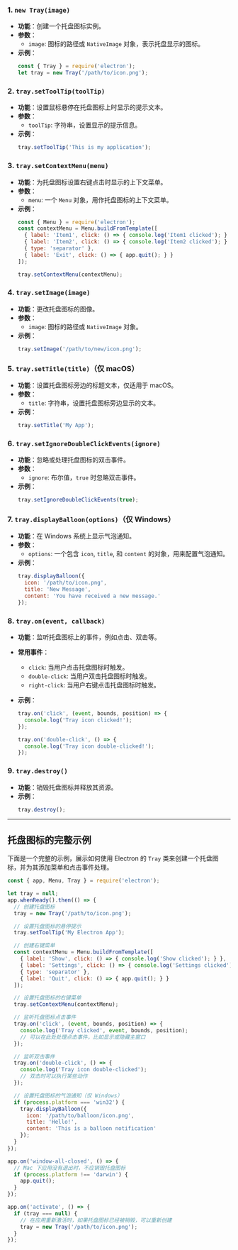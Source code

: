 ### 1. `new Tray(image)`

- **功能**：创建一个托盘图标实例。
- **参数**：
  - `image`: 图标的路径或 `NativeImage` 对象，表示托盘显示的图标。
- **示例**：
  ```javascript
  const { Tray } = require('electron');
  let tray = new Tray('/path/to/icon.png');
  ```

### 2. `tray.setToolTip(toolTip)`

- **功能**：设置鼠标悬停在托盘图标上时显示的提示文本。
- **参数**：
  - `toolTip`: 字符串，设置显示的提示信息。
- **示例**：
  ```javascript
  tray.setToolTip('This is my application');
  ```

### 3. `tray.setContextMenu(menu)`

- **功能**：为托盘图标设置右键点击时显示的上下文菜单。
- **参数**：
  - `menu`: 一个 `Menu` 对象，用作托盘图标的上下文菜单。
- **示例**：
  ```javascript
  const { Menu } = require('electron');
  const contextMenu = Menu.buildFromTemplate([
    { label: 'Item1', click: () => { console.log('Item1 clicked'); } },
    { label: 'Item2', click: () => { console.log('Item2 clicked'); } },
    { type: 'separator' },
    { label: 'Exit', click: () => { app.quit(); } }
  ]);
  
  tray.setContextMenu(contextMenu);
  ```

### 4. `tray.setImage(image)`

- **功能**：更改托盘图标的图像。
- **参数**：
  - `image`: 图标的路径或 `NativeImage` 对象。
- **示例**：
  ```javascript
  tray.setImage('/path/to/new/icon.png');
  ```

### 5. `tray.setTitle(title)`（仅 macOS）

- **功能**：设置托盘图标旁边的标题文本，仅适用于 macOS。
- **参数**：
  - `title`: 字符串，设置托盘图标旁边显示的文本。
- **示例**：
  ```javascript
  tray.setTitle('My App');
  ```

### 6. `tray.setIgnoreDoubleClickEvents(ignore)`

- **功能**：忽略或处理托盘图标的双击事件。
- **参数**：
  - `ignore`: 布尔值，`true` 时忽略双击事件。
- **示例**：
  ```javascript
  tray.setIgnoreDoubleClickEvents(true);
  ```

### 7. `tray.displayBalloon(options)`（仅 Windows）

- **功能**：在 Windows 系统上显示气泡通知。
- **参数**：
  - `options`: 一个包含 `icon`, `title`, 和 `content` 的对象，用来配置气泡通知。
- **示例**：
  ```javascript
  tray.displayBalloon({
    icon: '/path/to/icon.png',
    title: 'New Message',
    content: 'You have received a new message.'
  });
  ```

### 8. `tray.on(event, callback)`

- **功能**：监听托盘图标上的事件，例如点击、双击等。
- **常用事件**：
  - `click`: 当用户点击托盘图标时触发。
  - `double-click`: 当用户双击托盘图标时触发。
  - `right-click`: 当用户右键点击托盘图标时触发。

- **示例**：
  ```javascript
  tray.on('click', (event, bounds, position) => {
    console.log('Tray icon clicked!');
  });
  
  tray.on('double-click', () => {
    console.log('Tray icon double-clicked!');
  });
  ```

### 9. `tray.destroy()`

- **功能**：销毁托盘图标并释放其资源。
- **示例**：
  ```javascript
  tray.destroy();
  ```

---

## 托盘图标的完整示例

下面是一个完整的示例，展示如何使用 Electron 的 `Tray` 类来创建一个托盘图标，并为其添加菜单和点击事件处理。

```javascript
const { app, Menu, Tray } = require('electron');

let tray = null;
app.whenReady().then(() => {
  // 创建托盘图标
  tray = new Tray('/path/to/icon.png');

  // 设置托盘图标的悬停提示
  tray.setToolTip('My Electron App');

  // 创建右键菜单
  const contextMenu = Menu.buildFromTemplate([
    { label: 'Show', click: () => { console.log('Show clicked'); } },
    { label: 'Settings', click: () => { console.log('Settings clicked'); } },
    { type: 'separator' },
    { label: 'Quit', click: () => { app.quit(); } }
  ]);

  // 设置托盘图标的右键菜单
  tray.setContextMenu(contextMenu);

  // 监听托盘图标点击事件
  tray.on('click', (event, bounds, position) => {
    console.log('Tray clicked', event, bounds, position);
    // 可以在此处处理点击事件，比如显示或隐藏主窗口
  });

  // 监听双击事件
  tray.on('double-click', () => {
    console.log('Tray icon double-clicked');
    // 双击时可以执行某些动作
  });

  // 设置托盘图标的气泡通知（仅 Windows）
  if (process.platform === 'win32') {
    tray.displayBalloon({
      icon: '/path/to/balloon/icon.png',
      title: 'Hello!',
      content: 'This is a balloon notification'
    });
  }
});

app.on('window-all-closed', () => {
  // Mac 下应用没有退出时，不应销毁托盘图标
  if (process.platform !== 'darwin') {
    app.quit();
  }
});

app.on('activate', () => {
  if (tray === null) {
    // 在应用重新激活时，如果托盘图标已经被销毁，可以重新创建
    tray = new Tray('/path/to/icon.png');
  }
});
```
